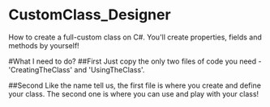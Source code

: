 # CustomClass_Designer
 How to create a full-custom class on C#. You'll create properties, fields and methods by yourself!
 
 #What I need to do?
 ##First
 Just copy the only two files of code you need - 'CreatingTheClass' and 'UsingTheClass'.
 
 ##Second
 Like the name tell us, the first file is where you create and define your class.
 The second one is where you can use and play with your class!
 
